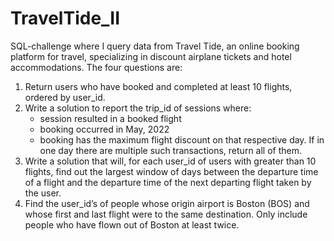 # TravelTide_II
SQL-challenge where I query data from Travel Tide, an online booking platform for travel, specializing in discount airplane tickets and hotel accommodations. The four questions are:

1) Return users who have booked and completed at least 10 flights, ordered by user_id.
2) Write a solution to report the trip_id of sessions where:
    - session resulted in a booked flight
    - booking occurred in May, 2022
    - booking has the maximum flight discount on that respective day.
    If in one day there are multiple such transactions, return all of them.
3) Write a solution that will, for each user_id of users with greater than 10 flights, find out the largest window of days between the departure time of a flight and the departure time of the next departing flight taken by the user.
4) Find the user_id’s of people whose origin airport is Boston (BOS) and whose first and last flight were to the same destination. Only include people who have flown out of Boston at least twice.


